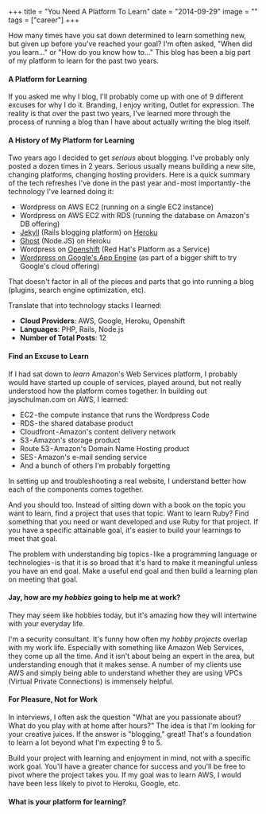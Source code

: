 +++
title = "You Need A Platform To Learn"
date = "2014-09-29"
image = ""
tags = ["career"]
+++

How many times have you sat down determined to learn something new, but given up before you've reached your goal? I'm often asked, "When did you learn…" or "How do you know how to…" This blog has been a big part of my platform to learn for the past two years.

#### A Platform for Learning
If you asked me why I blog, I'll probably come up with one of 9 different excuses for why I do it. Branding, I enjoy writing, Outlet for expression. The reality is that over the past two years, I've learned more through the process of running a blog than I have about actually writing the blog itself.

#### A History of My Platform for Learning
Two years ago I decided to get _serious_ about blogging. I've probably only posted a dozen times in 2 years. Serious usually means building a new site, changing platforms, changing hosting providers. Here is a quick summary of the tech refreshes I've done in the past year and - most importantly - the technology I've learned doing it:

- Wordpress on AWS EC2 (running on a single EC2 instance)
- Wordpress on AWS EC2 with RDS (running the database on Amazon's DB offering)
- [Jekyll](https://www.jayschulman.com/wp-content/uploads/2014/09/jekyllrb.com "Jekyll") (Rails blogging platform) on [Heroku](https://www.jayschulman.com/wp-content/uploads/2014/09/heroku.com "Heroku")
- [Ghost](https://www.jayschulman.com/wp-content/uploads/2014/09/ghost.org "Ghost Blog") (Node.JS) on Heroku
- Wordpress on [Openshift](https://www.jayschulman.com/wp-content/uploads/2014/09/www.openshift.com "Openshift") (Red Hat's Platform as a Service)
- [Wordpress on Google's App Engine](https://www.jayschulman.com/wp-content/uploads/2014/09/appengine-php-wordpress-starter-project "Wordpress on AppEngine") (as part of a bigger shift to try Google's cloud offering)

That doesn't factor in all of the pieces and parts that go into running a blog (plugins, search engine optimization, etc).

Translate that into technology stacks I learned:
- **Cloud Providers**: AWS, Google, Heroku, Openshift
- **Languages**: PHP, Rails, Node.js
- **Number of Total Posts**: 12

#### Find an Excuse to Learn
If I had sat down to _learn_ Amazon's Web Services platform, I probably would have started up couple of services, played around, but not really understood how the platform comes together. In building out jayschulman.com on AWS, I learned:
- EC2 - the compute instance that runs the Wordpress Code
- RDS - the shared database product
- Cloudfront - Amazon's content delivery network
- S3 - Amazon's storage product
- Route 53 - Amazon's Domain Name Hosting product
- SES - Amazon's e-mail sending service
- And a bunch of others I'm probably forgetting

In setting up and troubleshooting a real website, I understand better how each of the components comes together.

And you should too. Instead of sitting down with a book on the topic you want to learn, find a project that uses that topic. Want to learn Ruby? Find something that you need or want developed and use Ruby for that project. If you have a specific attainable goal, it's easier to build your learnings to meet that goal.

The problem with understanding big topics - like a programming language or technologies - is that it is so broad that it's hard to make it meaningful unless you have an end goal. Make a useful end goal and then build a learning plan on meeting that goal.

#### Jay, how are my _hobbies_ going to help me at work?
They may seem like hobbies today, but it's amazing how they will intertwine with your everyday life.

I'm a security consultant. It's funny how often my _hobby projects_ overlap with my work life. Especially with something like Amazon Web Services, they come up all the time. And it isn't about being an expert in the area, but understanding enough that it makes sense. A number of my clients use AWS and simply being able to understand whether they are using VPCs (Virtual Private Connections) is immensely helpful.

#### For Pleasure, Not for Work
In interviews, I often ask the question "What are you passionate about? What do you play with at home after hours?" The idea is that I'm looking for your creative juices. If the answer is "blogging," great! That's a foundation to learn a lot beyond what I'm expecting 9 to 5.

Build your project with learning and enjoyment in mind, not with a specific work goal. You'll have a greater chance for success and you'll be free to pivot where the project takes you. If my goal was to learn AWS, I would have been less likely to pivot to Heroku, Google, etc.

#### What is your platform for learning?